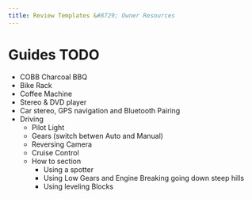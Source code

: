 ```yaml
---
title: Review Templates &#8729; Owner Resources 
---
```


<link href="../../../styles/custom.css" rel="stylesheet" />
<link rel="stylesheet" href="https://cdn.jsdelivr.net/npm/bootstrap@4.6.1/dist/css/bootstrap.min.css" integrity="sha384-zCbKRCUGaJDkqS1kPbPd7TveP5iyJE0EjAuZQTgFLD2ylzuqKfdKlfG/eSrtxUkn" crossorigin="anonymous">

# Guides TODO
- COBB Charcoal BBQ
- Bike Rack
- Coffee Machine
- Stereo & DVD player
- Car stereo, GPS navigation and Bluetooth Pairing
- Driving 
  - Pilot Light
  - Gears (switch betwen Auto and Manual)
  - Reversing Camera
  - Cruise Control
  - How to section
    - Using a spotter  
    - Using Low Gears and Engine Breaking going down steep hills
    - Using leveling Blocks
